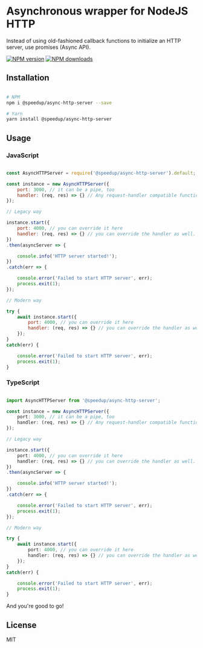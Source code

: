 # Asynchronous wrapper for NodeJS HTTP

Instead of using old-fashioned callback functions to initialize an HTTP server, use promises (Async API).

[![NPM version][npm-image]][npm-url]
[![NPM downloads][downloads-image]][downloads-url]

## Installation

```sh

# NPM
npm i @speedup/async-http-server --save

# Yarn
yarn install @speedup/async-http-server

```

## Usage

### JavaScript

```js

const AsyncHTTPServer = require('@speedup/async-http-server').default;

const instance = new AsyncHTTPServer({
    port: 3000, // it can be a pipe, too
    handler: (req, res) => {} // Any request-handler compatible function
});

// Legacy way

instance.start({
    port: 4000, // you can override it here
    handler: (req, res) => {} // you can override the handler as well.
})
.then(asyncServer => {

    console.info('HTTP server started!');
})
.catch(err => {

    console.error('Failed to start HTTP server', err);
    process.exit(1);
});

// Modern way

try {
    await instance.start({
        port: 4000, // you can override it here
        handler: (req, res) => {} // you can override the handler as well.
    });
}
catch(err) {

    console.error('Failed to start HTTP server', err);
    process.exit(1);
}

```

### TypeScript

```ts

import AsyncHTTPServer from '@speedup/async-http-server';

const instance = new AsyncHTTPServer({
    port: 3000, // it can be a pipe, too
    handler: (req, res) => {} // Any request-handler compatible function
});

// Legacy way

instance.start({
    port: 4000, // you can override it here
    handler: (req, res) => {} // you can override the handler as well.
})
.then(asyncServer => {

    console.info('HTTP server started!');
})
.catch(err => {

    console.error('Failed to start HTTP server', err);
    process.exit(1);
});

// Modern way

try {
    await instance.start({
        port: 4000, // you can override it here
        handler: (req, res) => {} // you can override the handler as well.
    });
}
catch(err) {

    console.error('Failed to start HTTP server', err);
    process.exit(1);
}

```

And you're good to go!

## License

MIT

[npm-image]: https://img.shields.io/npm/v/@speedup/async-http-server.svg?color=orange
[npm-url]: https://npmjs.org/package/@speedup/async-http-server
[downloads-image]: https://img.shields.io/npm/dt/@speedup/async-http-server.svg
[downloads-url]: https://npmjs.org/package/@speedup/async-http-server
